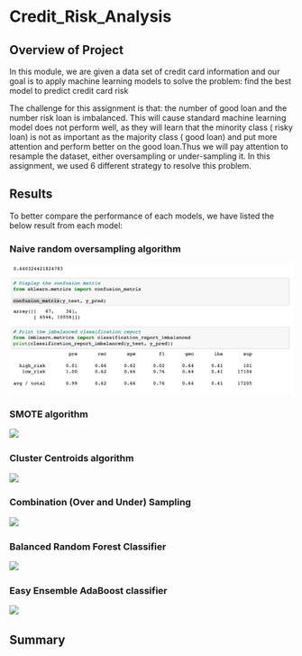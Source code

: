 # Credit_Risk_Analysis

## Overview of Project

In this module, we are given a data set of credit card information and our goal is to apply machine learning models to solve the problem: find the best model to predict credit card risk

The challenge for this assignment is that: the number of good loan and the number risk loan is imbalanced. This will cause standard machine learning model does not perform well, as they will learn that the minority class ( risky loan) is not as important as the majority class ( good loan) and put more attention and perform better on the good loan.Thus we will pay attention to resample the dataset, either oversampling or under-sampling it. In this assignment, we used 6 different strategy to resolve this problem.

## Results
To better compare the performance of each models, we have listed the below result from each model:

### Naive random oversampling algorithm
![](screenhot/1.png)

### SMOTE algorithm
![](2.png)

### Cluster Centroids algorithm
![](3.png)

### Combination (Over and Under) Sampling
![](4.png)

### Balanced Random Forest Classifier
![](5.png)

### Easy Ensemble AdaBoost classifier
![](6.png)

## Summary

